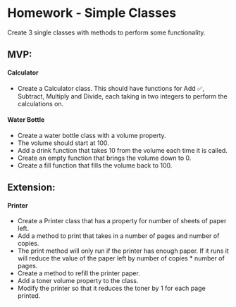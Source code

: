 # Homework - Simple Classes

Create 3 single classes with methods to perform some functionality.

## MVP:

#### Calculator
* Create a Calculator class. This should have functions for Add :white_check_mark:, Subtract, Multiply and Divide, each taking in two integers to perform the calculations on.

#### Water Bottle
* Create a water bottle class with a volume property.
* The volume should start at 100.
* Add a drink function that takes 10 from the volume each time it is called.
* Create an empty function that brings the volume down to 0.
* Create a fill function that fills the volume back to 100.

## Extension:

#### Printer

* Create a Printer class that has a property for number of sheets of paper left.
* Add a method to print that takes in a number of pages and number of copies.
* The print method will only run if the printer has enough paper. If it runs it will reduce the value of the paper left by number of copies * number of pages.
* Create a method to refill the printer paper.
* Add a toner volume property to the class.
* Modify the printer so that it reduces the toner by 1 for each page printed.
